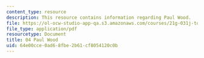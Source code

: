 ```yaml
---
content_type: resource
description: This resource contains information regarding Paul Wood.
file: https://ol-ocw-studio-app-qa.s3.amazonaws.com/courses/21g-031j-topics-in-the-avant-garde-in-literature-and-cinema-spring-2003/64e00cce0ad68fbe2b61cf8054120c0b_MIT21G_031JS03_4paulwood.pdf
file_type: application/pdf
resourcetype: Document
title: 04 Paul Wood
uid: 64e00cce-0ad6-8fbe-2b61-cf8054120c0b
---
```


